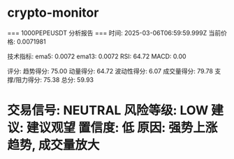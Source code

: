 # crypto-monitor
=== 1000PEPEUSDT 分析报告 ===
时间: 2025-03-06T06:59:59.999Z
当前价格: 0.0071981

技术指标:
ema5: 0.0072
ema13: 0.0072
RSI: 64.72
MACD: 0.00

评分:
趋势得分: 75.00
动量得分: 64.72
波动性得分: 6.07
成交量得分: 79.78
支撑/阻力得分: 75.38
总分: 59.93

交易信号: NEUTRAL
风险等级: LOW
建议: 建议观望
置信度: 低
原因: 强势上涨趋势, 成交量放大
========================
